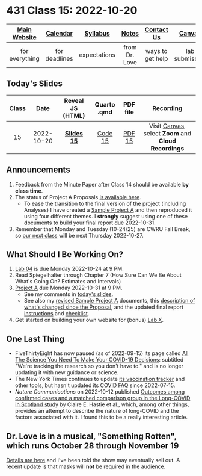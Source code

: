 # 431 Class 15: 2022-10-20

[Main Website](https://thomaselove.github.io/431-2022/) | [Calendar](https://thomaselove.github.io/431-2022/calendar.html) | [Syllabus](https://thomaselove.github.io/431-syllabus-2022/) | [Notes](https://thomaselove.github.io/431-notes/) | [Contact Us](https://thomaselove.github.io/431-2022/contact.html) | [Canvas](https://canvas.case.edu) | [Data and Code](https://github.com/THOMASELOVE/431-data)
:-----------: | :--------------: | :----------: | :---------: | :-------------: | :-----------: | :------------:
for everything | for deadlines | expectations | from Dr. Love | ways to get help | lab submission | for downloads

## Today's Slides

Class | Date | Reveal JS (HTML) | Quarto .qmd | PDF file | Recording
:---: | :--------: | :------: | :------: | :--------: | :-------------:
15 | 2022-10-20 | **[Slides 15](https://thomaselove.github.io/431-slides-2022/class15.html)** | [Code 15](https://thomaselove.github.io/431-slides-2022/class15.qmd) | [PDF 15](431%20Class%2015.pdf) | Visit [Canvas](https://canvas.case.edu/), select **Zoom** and **Cloud Recordings**

## Announcements

1. Feedback from the Minute Paper after Class 14 should be available **by class time**.
2. The status of Project A Proposals [is available here](https://github.com/THOMASELOVE/431-classes-2022/blob/main/projectA/proposal_status.md).
    - To ease the transition to the final version of the project (including Analyses) I have created a [Sample Project A](https://thomaselove.github.io/431-projectA-2022/exampleC.html) and then reproduced it using four different themes. I **strongly** suggest using one of these documents to build your final report due 2022-10-31. 
3. Remember that Monday and Tuesday (10-24/25) are CWRU Fall Break, so [our next class](https://github.com/THOMASELOVE/431-classes-2022/tree/main/class16) will be next Thursday 2022-10-27.

## What Should I Be Working On?

1. [Lab 04](https://github.com/THOMASELOVE/431-labs-2022) is due Monday 2022-10-24 at 9 PM.
2. Read Spiegelhalter through Chapter 7 (How Sure Can We Be About What's Going On? Estimates and Intervals)
3. [Project A](https://thomaselove.github.io/431-projectA-2022/) due Monday 2022-10-31 at 9 PM. 
    - See my comments in [today's slides](https://thomaselove.github.io/431-slides-2022/class15.html).
    - See also my [revised Sample Project A](https://thomaselove.github.io/431-projectA-2022/exampleC.html) documents, this [description of what's changed since the Proposal](https://github.com/THOMASELOVE/431-classes-2022/blob/main/projectA/changes_from_proposal.md), and the updated final report [instructions](https://thomaselove.github.io/431-projectA-2022/report.html) and [checklist](https://thomaselove.github.io/431-projectA-2022/check_final.html).
4. Get started on building your own website for (bonus) [Lab X](https://github.com/THOMASELOVE/431-labs-2022/blob/main/labX.md).

## One Last Thing

- FiveThirtyEight has now paused (as of 2022-09-15) its page called [All The Science You Need To Make Your COVID-19 Decisions](https://projects.fivethirtyeight.com/covid-19-updates/): subtitled "We're tracking the research so you don't have to." and is no longer updating it with new guidance or science.
- The New York Times continues to update [its vaccination tracker](https://www.nytimes.com/interactive/2020/us/covid-19-vaccine-doses.html) and other tools, but hasn't updated [its COVID FAQ](https://www.nytimes.com/explain/2022/coronavirus-questions) since 2022-07-15.
- *Nature Communications* on 2022-10-12 published [Outcomes among confirmed cases and a matched comparison group in the Long-COVID in Scotland study](https://www.nature.com/articles/s41467-022-33415-5) by Claire E. Hastie et al., which, among other things, provides an attempt to describe the nature of long-COVID and the factors associated with it. I found this to be a really interesting article.

## Dr. Love is in a musical, "Something Rotten", which runs October 28 through November 19

[Details are here](https://github.com/THOMASELOVE/theater#theater) and I've been told the show may eventually sell out. A recent update is that masks will **not** be required in the audience.
